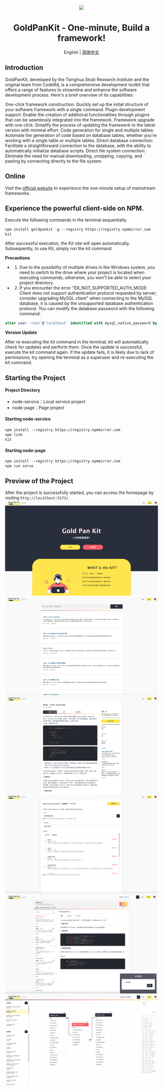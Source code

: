 <div align="center">
  <img src="https://foruda.gitee.com/images/1727349824894599116/8d940a96_1173697.png"/>
  <h1>GoldPanKit - One-minute, Build a framework!</h1>
</div>

<div align="center">

English | [简体中文](./README.zh-CN.md)

</div>

## Introduction
GoldPanKit, developed by the Tsinghua Strait Research Institute and the original team from CodeRd, is a comprehensive development toolkit that offers a range of features to streamline and enhance the software development process. Here's a brief overview of its capabilities:

One-click framework construction: Quickly set up the initial structure of your software framework with a single command.
Plugin development support: Enable the creation of additional functionalities through plugins that can be seamlessly integrated into the framework.
Framework upgrade with one click: Simplify the process of updating the framework to the latest version with minimal effort.
Code generation for single and multiple tables: Automate the generation of code based on database tables, whether you're working with a single table or multiple tables.
Direct database connection: Facilitate a straightforward connection to the database, with the ability to automatically initialize database scripts.
Direct file system connection: Eliminate the need for manual downloading, unzipping, copying, and pasting by connecting directly to the file system.

## Online
Visit the [official website](http://www.goldpankit.com) to experience the one-minute setup of mainstream frameworks.

## Experience the powerful client-side on NPM.
Execute the following commands in the terminal sequentially.
```
npm install goldpankit -g --registry https://registry.npmmirror.com
kit
```

After successful execution, the Kit site will open automatically. Subsequently, to use Kit, simply run the kit command.


 **Precautions** 

- 1. Due to the possibility of multiple drives in the Windows system, you need to switch to the drive where your project is located when executing commands; otherwise, you won't be able to select your project directory.
- 2. If you encounter the error "ER_NOT_SUPPORTED_AUTH_MODE: Client does not support authentication protocol requested by server; consider upgrading MySQL client" when connecting to the MySQL database, it is caused by the unsupported database authentication protocol. You can modify the database password with the following command:
```sql
alter user 'root'@'localhost' identified with mysql_native_password by 'your password';
```

 **Version Update**

After re-executing the kit command in the terminal, kit will automatically check for updates and perform them. Once the update is successful, execute the kit command again. If the update fails, it is likely due to lack of permissions; try opening the terminal as a superuser and re-executing the kit command.

## Starting the Project

#### Project Directory

- node-service：Local service project
- node-page：Page project

#### Starting node-service
```shell
npm install --registry https://registry.npmmirror.com
npm link
kit
```

#### Starting node-page
```shell
npm install --registry https://registry.npmmirror.com
npm run serve
```

## Preview of the Project
After the project is successfully started, you can access the homepage by visiting `http://localhost:5173/`.
![index.png](lib/index.png)
![index.png](lib/services.png)
![index.png](lib/service_detail.png)
![index.png](lib/service_install.png)
![index.png](lib/workbench.png)
![index.png](lib/query_model.png)
